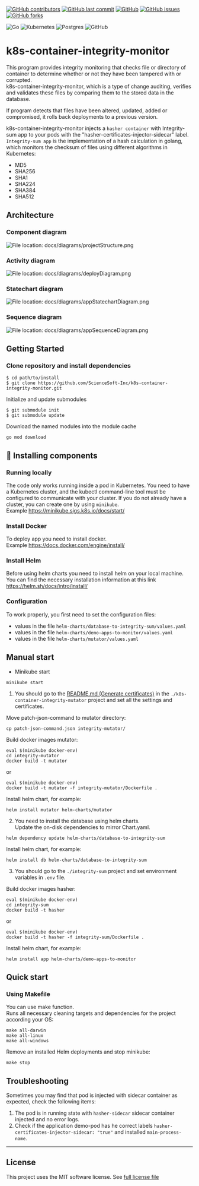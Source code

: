 [![GitHub contributors](https://img.shields.io/github/contributors/ScienceSoft-Inc/k8s-container-integrity-monitor)](https://github.com/ScienceSoft-Inc/k8s-container-integrity-monitor)
[![GitHub last commit](https://img.shields.io/github/last-commit/ScienceSoft-Inc/k8s-container-integrity-monitor)](https://github.com/ScienceSoft-Inc/k8s-container-integrity-monitor)
[![GitHub](https://img.shields.io/github/license/ScienceSoft-Inc/k8s-container-integrity-monitor)](https://github.com/ScienceSoft-Inc/k8s-container-integrity-monitor/blob/main/LICENSE)
[![GitHub issues](https://img.shields.io/github/issues/ScienceSoft-Inc/k8s-container-integrity-monitor)](https://github.com/ScienceSoft-Inc/k8s-container-integrity-monitor/issues)
[![GitHub forks](https://img.shields.io/github/forks/ScienceSoft-Inc/k8s-container-integrity-monitor)](https://github.com/ScienceSoft-Inc/k8s-container-integrity-monitor/network/members)

![Go](https://img.shields.io/badge/go-%2300ADD8.svg?style=for-the-badge&logo=go&logoColor=white)
![Kubernetes](https://img.shields.io/badge/kubernetes-%23326ce5.svg?style=for-the-badge&logo=kubernetes&logoColor=white)
![Postgres](https://img.shields.io/badge/postgres-%23316192.svg?style=for-the-badge&logo=postgresql&logoColor=white)
![GitHub](https://img.shields.io/badge/github-%23121011.svg?style=for-the-badge&logo=github&logoColor=white)

# k8s-container-integrity-monitor

This program provides integrity monitoring that checks file or   directory of container to determine whether or not they have been tampered with or corrupted.  
k8s-container-integrity-monitor, which is a type of change auditing, verifies and validates these files by comparing them to the stored data in the database.

If program detects that files have been altered, updated, added or compromised, it rolls back deployments to a previous version.

k8s-container-integrity-monitor injects a `hasher container` with Integrity-sum app to your pods with the "hasher-certificates-injector-sidecar" label.  
`Integrity-sum app` is the implementation of a hash calculation in golang, which monitors the checksum of files using different algorithms in Kubernetes:
* MD5
* SHA256
* SHA1
* SHA224
* SHA384
* SHA512

## Architecture
### Component diagram
![File location: docs/diagrams/projectStructure.png](/docs/diagrams/projectStructure.png?raw=true "Component diagram")
### Activity diagram
![File location: docs/diagrams/deployDiagram.png](/docs/diagrams/deployDiagram.png?raw=true "Activity diagram")
### Statechart diagram
![File location: docs/diagrams/appStatechartDiagram.png](/docs/diagrams/appStatechartDiagram.png?raw=true "Statechart diagram")
### Sequence diagram
![File location: docs/diagrams/appSequenceDiagram.png](/docs/diagrams/appSequenceDiagram.png?raw=true "Sequence diagram")
## Getting Started

### Clone repository and install dependencies
```
$ cd path/to/install
$ git clone https://github.com/ScienceSoft-Inc/k8s-container-integrity-monitor.git
```
Initialize and update submodules
```
$ git submodule init
$ git submodule update
```
Download the named modules into the module cache
```
go mod download
```

## :hammer: Installing components
### Running locally
The code only works running inside a pod in Kubernetes.
You need to have a Kubernetes cluster, and the kubectl command-line tool must be configured to communicate with your cluster.
If you do not already have a cluster, you can create one by using `minikube`.  
Example https://minikube.sigs.k8s.io/docs/start/

### Install Docker
To deploy app you need to install docker.  
Example https://docs.docker.com/engine/install/

### Install Helm
Before using helm charts you need to install helm on your local machine.  
You can find the necessary installation information at this link https://helm.sh/docs/intro/install/

### Configuration
To work properly, you first need to set the configuration files:
+ values in the file `helm-charts/database-to-integrity-sum/values.yaml`
+ values in the file `helm-charts/demo-apps-to-monitor/values.yaml`
+ values in the file `helm-charts/mutator/values.yaml`

## Manual start
+ Minikube start
```
minikube start
```
1) You should go to the [README.md (Generate certificates)](https://github.com/ScienceSoft-Inc/k8s-container-integrity-mutator/blob/main/README.md) in the `./k8s-container-integrity-mutator` project and set all the settings and certificates.  

Move patch-json-command to mutator directory:
```
cp patch-json-command.json integrity-mutator/
```

Build docker images mutator:
```
eval $(minikube docker-env)
cd integrity-mutator
docker build -t mutator
```
or
```
eval $(minikube docker-env)
docker build -t mutator -f integrity-mutator/Dockerfile .
```
Install helm chart, for example:
```
helm install mutator helm-charts/mutator
```
2) You need to install the database using helm charts.  
   Update the on-disk dependencies to mirror Chart.yaml.
```
helm dependency update helm-charts/database-to-integrity-sum
```
Install helm chart, for example:
```
helm install db helm-charts/database-to-integrity-sum
```

3) You should go to the `./integrity-sum` project and set environment variables in `.env` file.  
   
Build docker images hasher:
```
eval $(minikube docker-env)
cd integrity-sum
docker build -t hasher
```
or
```
eval $(minikube docker-env)
docker build -t hasher -f integrity-sum/Dockerfile .
```
Install helm chart, for example:
```
helm install app helm-charts/demo-apps-to-monitor
```

## Quick start
### Using Makefile
You can use make function.  
Runs all necessary cleaning targets and dependencies for the project according your OS:
```
make all-darwin
make all-linux
make all-windows
```
Remove an installed Helm deployments and stop minikube:
```
make stop
```
## Troubleshooting
Sometimes you may find that pod is injected with sidecar container as expected, check the following items:

1) The pod is in running state with `hasher-sidecar` sidecar container injected and no error logs.
2) Check if the application demo-pod has he correct labels `hasher-certificates-injector-sidecar: "true"` and installed `main-process-name`.
___________________________

## License
This project uses the MIT software license. See [full license file](https://github.com/ScienceSoft-Inc/k8s-container-integrity-monitor/blob/main/LICENSE)
